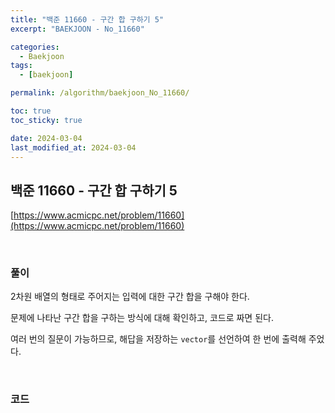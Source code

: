 ```yaml
---
title: "백준 11660 - 구간 합 구하기 5"
excerpt: "BAEKJOON - No_11660"

categories:
  - Baekjoon
tags:
  - [baekjoon]

permalink: /algorithm/baekjoon_No_11660/

toc: true
toc_sticky: true

date: 2024-03-04
last_modified_at: 2024-03-04
---
```


## 백준 11660 - 구간 합 구하기 5

[https://www.acmicpc.net/problem/11660](https://www.acmicpc.net/problem/11660)

<br>

### 풀이

2차원 배열의 형태로 주어지는 입력에 대한 구간 합을 구해야 한다. <br>

문제에 나타난 구간 합을 구하는 방식에 대해 확인하고, 코드로 짜면 된다. <br>

여러 번의 질문이 가능하므로, 해답을 저장하는 `vector`를 선언하여 한 번에 출력해 주었다. <br>

<br>

### 코드

<script src="https://gist.github.com/jinwoojwa/98c8cd0a60232d769515c584a9850850.js"></script>